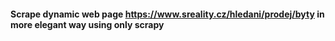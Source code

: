 #### Scrape dynamic web page https://www.sreality.cz/hledani/prodej/byty in more elegant way using only scrapy 